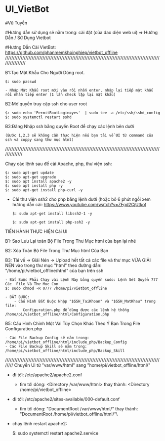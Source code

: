 # UI_VietBot

#Vũ Tuyển

#Hướng dẫn sử dụng sẽ nằm trong: cài đặt (của dao diện web ui) => Hướng Dẫn / Sử Dụng Vietbot

#Hướng Dẫn Cài VietBot: https://github.com/phanmemkhoinghiep/vietbot_offline
////////////////////////////////////////////////////////////////////////////////////////////////////////////////

B1:Tạo Mật Khẩu Cho Người Dùng root.

	$: sudo passwd
 
	- Nhập Mật Khẩu root mới vào rồi nhấn enter, nhập lại tiếp mật khẩu rồi nhấn tiếp enter (1 lần check lặp lại mật khẩu)

B2:Mở quyền truy cập ssh cho user root

	$: sudo echo 'PermitRootLogin=yes'  | sudo tee -a /etc/ssh/sshd_config
	$: sudo systemctl restart sshd 

B3:Đăng Nhập ssh bằng quyền Root để chạy các lệnh bên dưới

	(Bước 1,2,3 sẽ không cần thực hiện nếu bạn tải về UI từ command của ssh và coppy sang thư mục html)
//////////////////////////////////////////////////////////////////////////////////////////////////////////////


Chạy các lệnh sau để cài Apache, php, thư viện ssh:

	$: sudo apt-get update
	$: sudo apt-get upgrade
	$: sudo apt install apache2 -y
	$: sudo apt install php -y
 	$: sudo apt-get install php-curl -y

- Cài thư viện ssh2 cho php bằng lệnh dưới (hoặc bỏ 6 phút ngồi xem hướng dẫn cài: https://www.youtube.com/watch?v=ZFgd2CjUtko)

	  $: sudo apt-get install libssh2-1 -y

	  $: sudo apt-get install php-ssh2 -y
	
TIẾN HÀNH THỰC HIỆN Cài UI
	
B1: Sao Lưu Lại toàn Bộ File Trong Thư Mục html của bạn lại nhé

B2: Xóa Toàn Bộ File Trong Thư Mục html Của Bạn

B3: Tải về -> Giải Nén -> Upload hết tất cả các file và thư mục VỪA GIẢI NÉN 
vào trong thư mục "html" theo đường dẫn: "/home/pi/vietbot_offline/html" của bạn trên ssh

	- Bắt Buộc Phải Chạy vài Lệnh Này bằng quyền sudo: Lệnh Sét Quyền 777 Các  File Và Thư Mục Con
 	$: sudo chmod -R 0777 /home/pi/vietbot_offline
	
	- BẮT BUỘC: 
		- Cấu Hình Bắt Buộc Nhập "$SSH_TaiKhoan" và "$SSH_MatKhau" trong file:
			Configuration.php để dùng được các lệnh hệ thống /home/pi/vietbot_offline/html/Configuration.php

B5: Cấu Hình Chỉnh Một Vài Tùy Chọn Khác Theo Ý Bạn Trong File Configuration.php

	- Các File Backup Config sẽ nằm trong: /home/pi/vietbot_offline/html/include_php/Backup_Config
 	- Các File Backup Skill sẽ nằm trong: /home/pi/vietbot_offline/html/include_php/Backup_Skill
 
////////////////////////////////////////////////////////////////////////////////////////////////////////
Chuyển UI từ "var/www/html" sang "home/pi/vietbot_offline/html/"

 - đi tới: /etc/apache2/apache2.conf 
	- tìm tới dòng: <Directory /var/www/html> thay thành: <Directory /home/pi/vietbot_offline>
	
 - đi tới: /etc/apache2/sites-available/000-default.conf
	- tìm tới dòng: "DocumentRoot /var/www/html/" thay thành: "DocumentRoot /home/pi/vietbot_offline/html/"\
 
 - chạy lệnh restart apache2:
   
	$: sudo systemctl restart apache2.service

